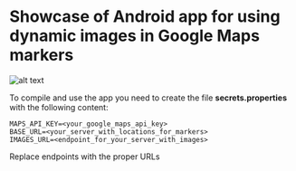 # Showcase of Android app for using dynamic images in Google Maps markers

![alt text](https://github.com/[username]/[reponame]/blob/[branch]/image.jpg?raw=true)

To compile and use the app you need to create the file **secrets.properties** with the following content:

```
MAPS_API_KEY=<your_google_maps_api_key>
BASE_URL=<your_server_with_locations_for_markers>
IMAGES_URL=<endpoint_for_your_server_with_images>
```

Replace endpoints with the proper URLs